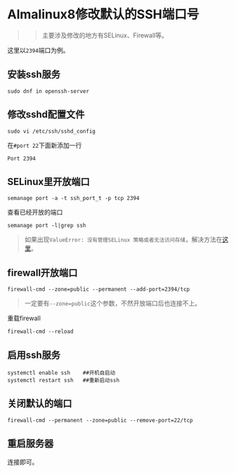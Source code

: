 # Almalinux8修改默认的SSH端口号

>> 主要涉及修改的地方有SELinux、Firewall等。

这里以`2394`端口为例。

## 安装ssh服务

```
sudo dnf in openssh-server
```
## 修改sshd配置文件

```
sudo vi /etc/ssh/sshd_config
```
在`#port 22`下面新添加一行
```
Port 2394
```
## SELinux里开放端口
```
semanage port -a -t ssh_port_t -p tcp 2394
```
查看已经开放的端口
```
semanage port -l|grep ssh
```

> 如果出现`ValueError: 没有管理SELinux 策略或者无法访问存储`，解决方法在[这里](https://dnwzlx.com/posts/9a31e845/)。

## firewall开放端口
```
firewall-cmd --zone=public --permanent --add-port=2394/tcp
```
> 一定要有`--zone=public`这个参数，不然开放端口后也连接不上。

重载firewall
```
firewall-cmd --reload
```

## 启用ssh服务
```
systemctl enable ssh    ##开机自启动
systemctl restart ssh   ##重新启动ssh
```

## 关闭默认的端口
```
firewall-cmd --permanent --zone=public --remove-port=22/tcp
```

## 重启服务器

连接即可。
